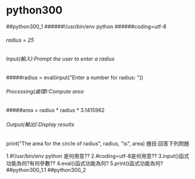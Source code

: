 # python300
##python300_1
######!/usr/bin/env python
######coding=utf-8

###### radius = 25 
###### Input(輸入):Prompt the user to enter a radius
#####radius = eval(input("Enter a number for radius: "))

###### Processing(處理):Compute area
#####area = radius * radius * 3.1415962

###### Output(輸出):Display results
print("The area for the circle of radius", radius, "is", area)
題目:回答下列問題

1.#!/usr/bin/env python 是何用意??
2.#coding=utf-8是何用意??
3.input()函式功能為何?有何參數??
4.eval()函式功能為何?
5.print()函式功能為何?
##python300_1.1
##python300_2
